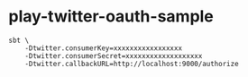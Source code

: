 # play-twitter-oauth-sample

```
sbt \
    -Dtwitter.consumerKey=xxxxxxxxxxxxxxxxx
    -Dtwitter.consumerSecret=xxxxxxxxxxxxxxxxxxx
    -Dtwitter.callbackURL=http://localhost:9000/authorize
```
